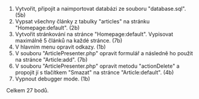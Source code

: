 1) Vytvořit, připojit a naimportovat databázi ze souboru "database.sql". (5b)
2) Vypsat všechny články z tabulky "articles" na stránku "Homepage:default". (2b)
3) Vytvořit stránkování na stránce "Homepage:default". Vypisovat maximálně 5 článků na každé stránce. (7b)
4) V hlavním menu opravit odkazy. (1b)
5) V souboru "ArticlePresenter.php" opravit formulář a následně ho použit na stránce "Article:add". (7b)
6) V souboru "ArticlePresenter.php" opravit metodu "actionDelete" a propojit jí s tlačítkem "Smazat" na stránce "Article:default". (4b)
7) Vypnout debugger mode. (1b)

Celkem 27 bodů.

